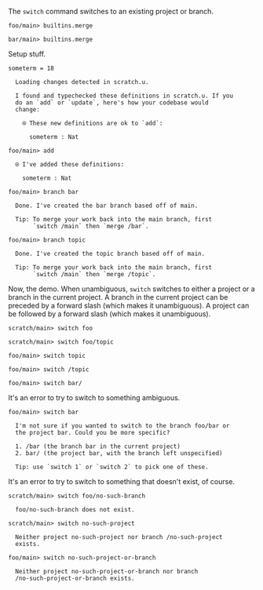 The `switch` command switches to an existing project or branch.

``` ucm :hide
foo/main> builtins.merge

bar/main> builtins.merge
```

Setup stuff.

``` unison
someterm = 18
```

``` ucm :added-by-ucm
  Loading changes detected in scratch.u.

  I found and typechecked these definitions in scratch.u. If you
  do an `add` or `update`, here's how your codebase would
  change:

    ⍟ These new definitions are ok to `add`:
    
      someterm : Nat
```

``` ucm
foo/main> add

  ⍟ I've added these definitions:

    someterm : Nat

foo/main> branch bar

  Done. I've created the bar branch based off of main.

  Tip: To merge your work back into the main branch, first
       `switch /main` then `merge /bar`.

foo/main> branch topic

  Done. I've created the topic branch based off of main.

  Tip: To merge your work back into the main branch, first
       `switch /main` then `merge /topic`.
```

Now, the demo. When unambiguous, `switch` switches to either a project or a branch in the current project. A branch in
the current project can be preceded by a forward slash (which makes it unambiguous). A project can be followed by a
forward slash (which makes it unambiguous).

``` ucm
scratch/main> switch foo

scratch/main> switch foo/topic

foo/main> switch topic

foo/main> switch /topic

foo/main> switch bar/
```

It's an error to try to switch to something ambiguous.

``` ucm :error
foo/main> switch bar

  I'm not sure if you wanted to switch to the branch foo/bar or
  the project bar. Could you be more specific?

  1. /bar (the branch bar in the current project)
  2. bar/ (the project bar, with the branch left unspecified)

  Tip: use `switch 1` or `switch 2` to pick one of these.
```

It's an error to try to switch to something that doesn't exist, of course.

``` ucm :error
scratch/main> switch foo/no-such-branch

  foo/no-such-branch does not exist.
```

``` ucm :error
scratch/main> switch no-such-project

  Neither project no-such-project nor branch /no-such-project
  exists.
```

``` ucm :error
foo/main> switch no-such-project-or-branch

  Neither project no-such-project-or-branch nor branch
  /no-such-project-or-branch exists.
```
